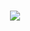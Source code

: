 <h1 align="center"> <img src = "https://github.com/camilaffpacheco/Bertoti/blob/main/Padrões%20de%20Projeto/strategy/Strategy.png" /></h1>
